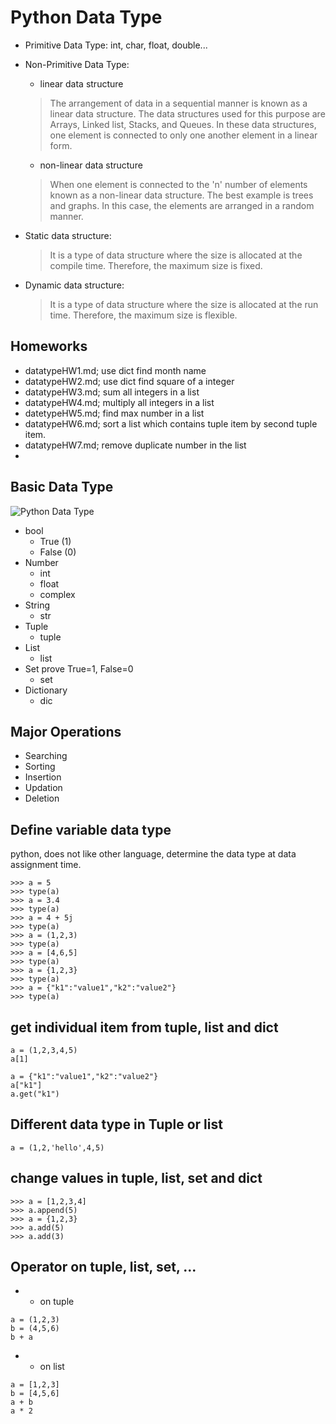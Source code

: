 # Python Data Type
* Primitive Data Type: int, char, float, double...
* Non-Primitive Data Type: 
  - linear data structure
  >The arrangement of data in a sequential manner is known as a linear data structure. The data structures used for this purpose are Arrays, Linked list, Stacks, and Queues. In these data structures, one element is connected to only one another element in a linear form.

  - non-linear data structure
  >When one element is connected to the 'n' number of elements known as a non-linear data structure. The best example is trees and graphs. In this case, the elements are arranged in a random manner.
* Static data structure:
  >It is a type of data structure where the size is allocated at the compile time. Therefore, the maximum size is fixed.
* Dynamic data structure:
  >It is a type of data structure where the size is allocated at the run time. Therefore, the maximum size is flexible.

## Homeworks
* datatypeHW1.md; use dict find month name
* datatypeHW2.md; use dict find square of a integer
* datatypeHW3.md; sum all integers in a list
* datatypeHW4.md; multiply all integers in a list
* datetypeHW5.md; find max number in a list
* datatypeHW6.md; sort a list which contains tuple item by second tuple item.
* datatypeHW7.md; remove duplicate number in the list
* 
## Basic Data Type

![Python Data Type](../../images/DataType.png)
* bool
    - True (1)
    - False (0)
* Number
    - int
    - float
    - complex
* String
    - str
* Tuple
    - tuple
* List
    - list
* Set
  prove True=1, False=0
    - set
* Dictionary
    - dic
## Major Operations
* Searching
* Sorting
* Insertion
* Updation
* Deletion

## Define variable data type  
python, does not like other language, determine the data type at data assignment time.
```
>>> a = 5
>>> type(a)
>>> a = 3.4
>>> type(a)
>>> a = 4 + 5j
>>> type(a)
>>> a = (1,2,3)
>>> type(a)
>>> a = [4,6,5]
>>> type(a)
>>> a = {1,2,3}
>>> type(a)
>>> a = {"k1":"value1","k2":"value2"}
>>> type(a)
```
## get individual item from tuple, list and dict
```
a = (1,2,3,4,5)
a[1]

a = {"k1":"value1","k2":"value2"}
a["k1"]
a.get("k1")
```
## Different data type in Tuple or list
```
a = (1,2,'hello',4,5)
```

## change values in tuple, list, set and dict
```
>>> a = [1,2,3,4]
>>> a.append(5)
>>> a = {1,2,3}
>>> a.add(5)
>>> a.add(3)
```
## Operator on tuple, list, set, ...
* + on tuple
```
a = (1,2,3)
b = (4,5,6)
b + a
```
* + on list
```
a = [1,2,3]
b = [4,5,6]
a + b
a * 2
```
